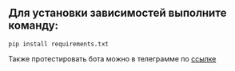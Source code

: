 <h2>Для установки зависимостей выполните команду:</h2>
<code>pip install requirements.txt</code>
<p>Также протестировать бота можно в телеграмме по <a href="https://t.me/qr_code_generator_by_T_K_bot">ссылке</a></p>